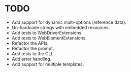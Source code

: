 # TODO

- Add support for dynamic multi-options (reference data).
- Un-hardcode strings with embedded resources.
- Add tests to WebDriverExtensions.
- Add tests to WebElementExtensions.
- Refactor the APIs.
- Refactor the prompt.
- Add tests to the CLI.
- Add error handling.
- Add support for multiple templates.
